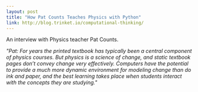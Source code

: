 ```yaml
---
layout: post
title: "How Pat Counts Teaches Physics with Python"
link: http://blog.trinket.io/computational-thinking/
---
```


An interview with Physics teacher Pat Counts.

*"Pat: For years the printed textbook has typically been a central component of physics courses. But physics is a science of change, and static textbook pages don’t convey change very effectively. Computers have the potential to provide a much more dynamic environment for modeling change than do ink and paper, and the best learning takes place when students interact with the concepts they are studying."*

